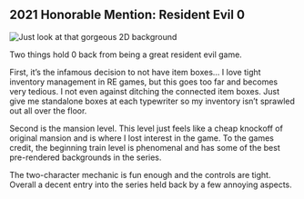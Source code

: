 ## 2021 Honorable Mention: Resident Evil 0

![Just look at that gorgeous 2D background](https://user-images.githubusercontent.com/100655853/156235652-92df31d3-7176-4960-9938-8aebb3853c18.png)

Two things hold 0 back from being a great resident evil game. 

First, it’s the infamous decision to not have item boxes… I love tight inventory management in RE games, but this goes too far and becomes very tedious. I not even against ditching the connected item boxes. Just give me standalone boxes at each typewriter so my inventory isn’t sprawled out all over the floor. 

Second is the mansion level. This level just feels like a cheap knockoff of original mansion and is where I lost interest in the game. To the games credit, the beginning train level is phenomenal and has some of the best pre-rendered backgrounds in the series. 

The two-character mechanic is fun enough and the controls are tight. Overall a decent entry into the series held back by a few annoying aspects.
